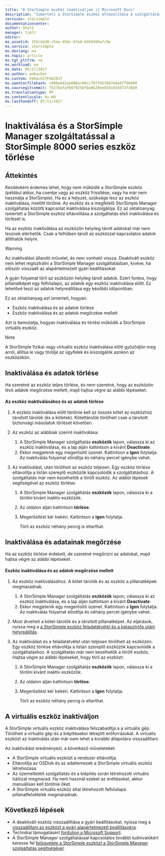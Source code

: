 ```yaml
---
title: "A StorSimple eszköz inaktiváljon |} Microsoft Docs"
description: "Ismerteti a StorSimple eszköz eltávolítása a szolgáltatás első inaktiválása és törlését is."
services: storsimple
documentationcenter: 
author: SharS
manager: timlt
editor: 
ms.assetid: 155cda38-c5ae-45dc-b7e8-6444494afc9e
ms.service: storsimple
ms.devlang: na
ms.topic: article
ms.tgt_pltfrm: na
ms.workload: na
ms.date: 05/17/2017
ms.author: anbacker
ms.custom: H1Hack27Feb2017
ms.openlocfilehash: c000a642aa088ac80cc7077453b87e9a47f96900
ms.sourcegitcommit: f537befafb079256fba0529ee554c034d73f36b0
ms.translationtype: MT
ms.contentlocale: hu-HU
ms.lasthandoff: 07/11/2017
---
```

# <a name="deactivate-and-delete-a-storsimple-8000-series-device-via-storsimple-manager-service"></a>Inaktiválása és a StorSimple Manager szolgáltatással a StorSimple 8000 series eszköz törlése
## <a name="overview"></a>Áttekintés
Kezdésként érdemes lehet, hogy nem működik a StorSimple eszköz (például akkor, ha cseréje vagy az eszköz frissítése, vagy ha már nem használja a StorSimple). Ha ez a helyzet, szüksége lesz az eszköz inaktiválása, mielőtt törölné. Az eszköz és a megfelelő StorSimple Manager szolgáltatás közötti kapcsolat inaktiválása kiszolgálója. Ez az oktatóanyag ismerteti a StorSimple eszköz eltávolítása a szolgáltatás első inaktiválása és törlését is. 

Ha az eszköz inaktiválása az eszközön helyileg tárolt adatokat már nem lesznek elérhetők. Csak a felhőben tárolt az eszközzel kapcsolatos adatok állíthatók helyre.  

> [!WARNING]
> Az inaktiválást állandó művelet, és nem vonható vissza. Deaktivált eszköz nem lehet regisztrálni a StorSimple Manager szolgáltatásban, kivéve, ha először visszaáll az alapértelmezett gyári beállításokat. 
> 
> A gyári folyamat törli az eszközön helyileg tárolt adatok. Ezért fontos, hogy pillanatképet egy felhőalapú, az adatok egy eszköz inaktiválása előtt. Ez lehetővé teszi az adatok helyreállítása egy későbbi időpontban.
> 
> 

Ez az oktatóanyag azt ismerteti, hogyan:

* Eszköz inaktiválása és az adatok törlése
* Eszköz inaktiválása és az adatok megőrzése mellett

Azt is bemutatja, hogyan inaktiválása és törlési működik a StorSimple virtuális eszköz.

> [!NOTE]
> A StorSimple fizikai vagy virtuális eszköz inaktiválása előtt győződjön meg arról, állítsa le vagy törölje az ügyfelek és kiszolgálók azokon az eszközökön.
> 
> 

## <a name="deactivate-and-delete-data"></a>Inaktiválása és adatok törlése
Ha szeretné az eszköz teljes törlése, és nem szeretné, hogy az eszközön lévő adatok megőrzése mellett, majd hajtsa végre az alábbi lépéseket.

#### <a name="to-deactivate-the-device-and-delete-the-data"></a>Az eszköz inaktiválásához és az adatok törlése
1. A eszköz inaktiválása előtt törölnie kell az összes kötet az eszközhöz társított tárolók (és a kötetek). Kötettárolók törölheti csak a társított biztonsági másolatok törlését követően.
2. Az eszköz az alábbiak szerint inaktiválása:
   
   1. A StorSimple Manager szolgáltatás **eszközök** lapon, válassza ki az eszköz inaktiválása, és a lap alján kattintson a kívánt **Deactivate**.
   2. Ekkor megjelenik egy megerősítő üzenet. Kattintson a **Igen** folytatja. Az inaktiválás folyamat elindítja és néhány percet igénybe vehet.
3. Az inaktiválást, után törölheti az eszköz teljesen. Egy eszköz törlése eltávolítja a listán szereplő eszközök kapcsolódik a szolgáltatáshoz. A szolgáltatás már nem kezelhetők a törölt eszköz. Az alábbi lépések segítségével az eszköz törlése:
   
   1. A StorSimple Manager szolgáltatás **eszközök** lapon, válassza ki a törölni kívánt inaktív eszközök.
   2. Az oldalon alján kattintson **törlése**.
   3. Megerősítést kér bekéri. Kattintson a **Igen** folytatja.
      
      Törli az eszköz néhány percig is eltarthat.

## <a name="deactivate-and-retain-data"></a>Inaktiválása és adatainak megőrzése
Ha az eszköz törlése érdekelt, de szeretné megőrizni az adatokat, majd hajtsa végre az alábbi lépéseket.

#### <a name="to-deactivate-a-device-and-retain-the-data"></a>Eszköz inaktiválása és az adatok megőrzése mellett
1. Az eszköz inaktiválásához. A kötet tárolók és az eszköz a pillanatképek megmaradnak.
   
   1. A StorSimple Manager szolgáltatás **eszközök** lapon, válassza ki az eszköz inaktiválása, és a lap alján kattintson a kívánt **Deactivate**.
   2. Ekkor megjelenik egy megerősítő üzenet. Kattintson a **Igen** folytatja. Az inaktiválás folyamat elindítja és néhány percet igénybe vehet.
2. Most átveheti a kötet-tárolók és a társított pillanatképet. Az eljárások, nyissa meg a [a StorSimple eszköz feladatátvétel és a katasztrófa utáni helyreállítás](storsimple-device-failover-disaster-recovery.md).
3. Az inaktiválást és a feladatátvétel után teljesen törölheti az eszközön. Egy eszköz törlése eltávolítja a listán szereplő eszközök kapcsolódik a szolgáltatáshoz. A szolgáltatás már nem kezelhetők a törölt eszköz. Hajtsa végre az alábbi lépéseket, hogy törli az eszközt:
   
   1. A StorSimple Manager szolgáltatás **eszközök** lapon, válassza ki a törölni kívánt inaktív eszközök.
   2. Az oldalon alján kattintson **törlése**.
   3. Megerősítést kér bekéri. Kattintson a **Igen** folytatja.
      
      Törli az eszköz néhány percig is eltarthat.

## <a name="deactivate-and-delete-a-virtual-device"></a>A virtuális eszköz inaktiváljon
A StorSimple virtuális eszköz inaktiválása felszabadítja a a virtuális gép. Törölheti a virtuális gép és a kiépítésekor létrejött erőforrásokat. A virtuális eszközt az inaktiválás után már nem lehet a korábbi állapotára visszaállítani. 

Az inaktiválást eredményezi, a következő műveleteket:

* A StorSimple virtuális eszközt a rendszer eltávolítja.
* Eltávolítja az OSDisk és az adatlemezek a StorSimple virtuális eszköz létrehozása.
* Az üzemeltetett szolgáltatás és a kiépítés során létrehozott virtuális hálózat megmarad. Ha nem használ ezeket az entitásokat, akkor manuálisan kell törölnie őket.
* A StorSimple virtuális eszköz által létrehozott felhőalapú pillanatfelvételek megmaradnak.

## <a name="next-steps"></a>Következő lépések
* A deaktivált eszköz visszaállítása a gyári beállításokat, nyissa meg a [visszaállítani az eszközt a gyári alapértelmezett beállításokra](storsimple-manage-device-controller.md#reset-the-device-to-factory-default-settings).
* Technikai támogatásért [forduljon a Microsoft Support](storsimple-contact-microsoft-support.md).
* A StorSimple Manager szolgáltatással kapcsolatos további tudnivalókért keresse fel [felügyelete a StorSimple eszközt a StorSimple Manager szolgáltatás segítségével](storsimple-manager-service-administration.md). 


